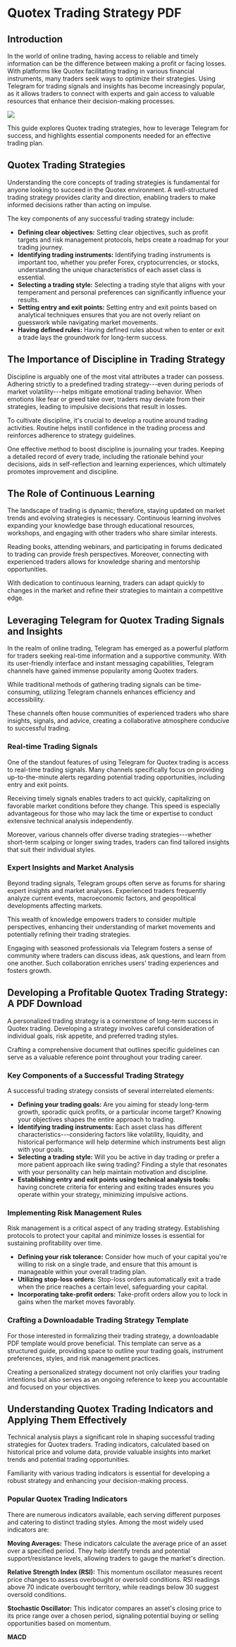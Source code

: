 # Quotex Trading Strategy PDF

## Introduction

In the world of online trading, having access to reliable and timely
information can be the difference between making a profit or facing
losses. With platforms like Quotex facilitating trading in various
financial instruments, many traders seek ways to optimize their
strategies. Using Telegram for trading signals and insights has become
increasingly popular, as it allows traders to connect with experts and
gain access to valuable resources that enhance their decision-making
processes.

[![](https://static.quotex.io/files/4_en/300_250.jpg)](https://traff.sbs/brokerqxlid)

This guide explores Quotex trading strategies, how to leverage Telegram
for success, and highlights essential components needed for an effective
trading plan.

## Quotex Trading Strategies

Understanding the core concepts of trading strategies is fundamental for
anyone looking to succeed in the Quotex environment. A well-structured
trading strategy provides clarity and direction, enabling traders to
make informed decisions rather than acting on impulse.

The key components of any successful trading strategy include:

-   **Defining clear objectives:** Setting clear objectives, such as
    profit targets and risk management protocols, helps create a roadmap
    for your trading journey.
-   **Identifying trading instruments:** Identifying trading instruments
    is important too, whether you prefer Forex, cryptocurrencies, or
    stocks, understanding the unique characteristics of each asset class
    is essential.
-   **Selecting a trading style:** Selecting a trading style that aligns
    with your temperament and personal preferences can significantly
    influence your results.
-   **Setting entry and exit points:** Setting entry and exit points
    based on analytical techniques ensures that you are not overly
    reliant on guesswork while navigating market movements.
-   **Having defined rules:** Having defined rules about when to enter
    or exit a trade lays the groundwork for long-term success.

## The Importance of Discipline in Trading Strategy

Discipline is arguably one of the most vital attributes a trader can
possess. Adhering strictly to a predefined trading strategy---even
during periods of market volatility---helps mitigate emotional trading
behavior. When emotions like fear or greed take over, traders may
deviate from their strategies, leading to impulsive decisions that
result in losses.

To cultivate discipline, it\'s crucial to develop a routine around
trading activities. Routine helps instill confidence in the trading
process and reinforces adherence to strategy guidelines.

One effective method to boost discipline is journaling your trades.
Keeping a detailed record of every trade, including the rationale behind
your decisions, aids in self-reflection and learning experiences, which
ultimately promotes improvement and discipline.

## The Role of Continuous Learning

The landscape of trading is dynamic; therefore, staying updated on
market trends and evolving strategies is necessary. Continuous learning
involves expanding your knowledge base through educational resources,
workshops, and engaging with other traders who share similar interests.

Reading books, attending webinars, and participating in forums dedicated
to trading can provide fresh perspectives. Moreover, connecting with
experienced traders allows for knowledge sharing and mentorship
opportunities.

With dedication to continuous learning, traders can adapt quickly to
changes in the market and refine their strategies to maintain a
competitive edge.

## Leveraging Telegram for Quotex Trading Signals and Insights

In the realm of online trading, Telegram has emerged as a powerful
platform for traders seeking real-time information and a supportive
community. With its user-friendly interface and instant messaging
capabilities, Telegram channels have gained immense popularity among
Quotex traders.

While traditional methods of gathering trading signals can be
time-consuming, utilizing Telegram channels enhances efficiency and
accessibility.

These channels often house communities of experienced traders who share
insights, signals, and advice, creating a collaborative atmosphere
conducive to successful trading.

### Real-time Trading Signals

One of the standout features of using Telegram for Quotex trading is
access to real-time trading signals. Many channels specifically focus on
providing up-to-the-minute alerts regarding potential trading
opportunities, including entry and exit points.

Receiving timely signals enables traders to act quickly, capitalizing on
favorable market conditions before they change. This speed is especially
advantageous for those who may lack the time or expertise to conduct
extensive technical analysis independently.

Moreover, various channels offer diverse trading strategies---whether
short-term scalping or longer swing trades, traders can find tailored
insights that suit their individual styles.

### Expert Insights and Market Analysis

Beyond trading signals, Telegram groups often serve as forums for
sharing expert insights and market analyses. Experienced traders
frequently analyze current events, macroeconomic factors, and
geopolitical developments affecting markets.

This wealth of knowledge empowers traders to consider multiple
perspectives, enhancing their understanding of market movements and
potentially refining their trading strategies.

Engaging with seasoned professionals via Telegram fosters a sense of
community where traders can discuss ideas, ask questions, and learn from
one another. Such collaboration enriches users\' trading experiences and
fosters growth.

## Developing a Profitable Quotex Trading Strategy: A PDF Download

A personalized trading strategy is a cornerstone of long-term success in
Quotex trading. Developing a strategy involves careful consideration of
individual goals, risk appetite, and preferred trading styles.

Crafting a comprehensive document that outlines specific guidelines can
serve as a valuable reference point throughout your trading career.

### Key Components of a Successful Trading Strategy

A successful trading strategy consists of several interrelated elements:

-   **Defining your trading goals:** Are you aiming for steady long-term
    growth, sporadic quick profits, or a particular income target?
    Knowing your objectives shapes the entire approach to trading.
-   **Identifying trading instruments:** Each asset class has different
    characteristics---considering factors like volatility, liquidity,
    and historical performance will help determine which instruments
    best align with your goals.
-   **Selecting a trading style:** Will you be active in day trading or
    prefer a more patient approach like swing trading? Finding a style
    that resonates with your personality can help maintain motivation
    and discipline.
-   **Establishing entry and exit points using technical analysis
    tools:** having concrete criteria for entering and exiting trades
    ensures you operate within your strategy, minimizing impulsive
    actions.

### Implementing Risk Management Rules

Risk management is a critical aspect of any trading strategy.
Establishing protocols to protect your capital and minimize losses is
essential for sustaining profitability over time.

-   **Defining your risk tolerance:** Consider how much of your capital
    you\'re willing to risk on a single trade, and ensure that this
    amount is manageable within your overall trading plan.
-   **Utilizing stop-loss orders:** Stop-loss orders automatically exit
    a trade when the price reaches a certain level, safeguarding your
    capital.
-   **Incorporating take-profit orders:** Take-profit orders allow you
    to lock in gains when the market moves favorably.

### Crafting a Downloadable Trading Strategy Template

For those interested in formalizing their trading strategy, a
downloadable PDF template would prove beneficial. This template can
serve as a structured guide, providing space to outline your trading
goals, instrument preferences, styles, and risk management practices.

Creating a personalized strategy document not only clarifies your
trading intentions but also serves as an ongoing reference to keep you
accountable and focused on your objectives.

## Understanding Quotex Trading Indicators and Applying Them Effectively

Technical analysis plays a significant role in shaping successful
trading strategies for Quotex traders. Trading indicators, calculated
based on historical price and volume data, provide valuable insights
into market trends and potential trading opportunities.

Familiarity with various trading indicators is essential for developing
a robust strategy and enhancing your decision-making process.

### Popular Quotex Trading Indicators

There are numerous indicators available, each serving different purposes
and catering to distinct trading styles. Among the most widely used
indicators are:

**Moving Averages:** These indicators calculate the average price of an
asset over a specified period. They help identify trends and potential
support/resistance levels, allowing traders to gauge the market\'s
direction.

**Relative Strength Index (RSI):** This momentum oscillator measures
recent price changes to assess overbought or oversold conditions. RSI
readings above 70 indicate overbought territory, while readings below 30
suggest oversold conditions.

**Stochastic Oscillator:** This indicator compares an asset\'s closing
price to its price range over a chosen period, signaling potential
buying or selling opportunities based on momentum.

**MACD**

